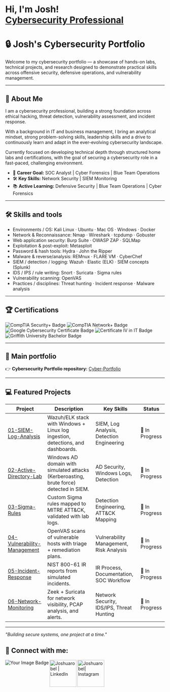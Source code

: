 <h1>Hi, I'm Josh! <br/><a href="https://www.linkedin.com/in/joshuarobel/">Cybersecurity Professional</a>

# 🔒 Josh's Cybersecurity Portfolio

Welcome to my cybersecurity portfolio — a showcase of hands-on labs, technical projects, and research designed to demonstrate practical skills across offensive security, defensive operations, and vulnerability management.

---

## 🧠 About Me
I am a cybersecurity professional, building a strong foundation across ethical hacking, threat detection, vulnerability assessment, and incident response.

With a background in IT and business management, I bring an analytical mindset, strong problem-solving skills, leadership skills and a drive to continuously learn and adapt in the ever-evolving cybersecurity landscape.

Currently focused on developing technical depth through structured home labs and certifications, with the goal of securing a cybersecurity role in a fast-paced, challenging environment.

- 🎯 **Career Goal:** SOC Analyst | Cyber Forensics | Blue Team Operations
- 🛠 **Key Skills:** Network Security | SIEM Monitoring
- 📚 **Active Learning:** Defensive Security | Blue Team Operations | Cyber Forensics

---

## 🛠 Skills and tools
- Environments / OS: Kali Linux · Ubuntu · Mac OS · Windows · Docker
- Network & Reconnaissance: Nmap · Wireshark · tcpdump · Gobuster
- Web application security: Burp Suite · OWASP ZAP · SQLMap
- Exploitation & post-exploit: Metasploit
- Password & hash tools: Hydra · John the Ripper
- Malware & reverse/analysis: REMnux · FLARE VM · CyberChef
- SIEM / detection / logging: Wazuh · Elastic (ELK) · SIEM concepts (Splunk)
- IDS / IPS / rule writing: Snort · Suricata · Sigma rules
- Vulnerability scanning: OpenVAS
- Practices / disciplines: Threat hunting · Incident response · Malware analysis

---

 ## 🏆 Certifications

<p align="left">
  <img src="https://img.shields.io/badge/CompTIA%20Security%2B-In%20Progress-red?logo=comptia&logoColor=white&style=for-the-badge" alt="CompTIA Security+ Badge"/>
  <img src="https://img.shields.io/badge/CompTIA%20Network%2B-Planned-blue?logo=comptia&logoColor=white&style=for-the-badge" alt="CompTIA Network+ Badge"/>
  <img src="https://img.shields.io/badge/Google%20Cybersecurity%20Certificate-Completed-brightgreen?logo=google&logoColor=white&style=for-the-badge" alt="Google Cybersecurity Certificate Badge"/>
  <img src="https://img.shields.io/badge/Certificate%20IV%20in%20IT-Completed-brightgreen?style=for-the-badge" alt="Certificate IV in IT Badge"/>
  <img src="https://img.shields.io/badge/Bachelor%20of%20Business%20(Griffith%20University)-Completed-brightgreen?logo=academia&logoColor=white&style=for-the-badge" alt="Griffith University Bachelor Badge"/>
</p>

---

## 🔗 Main portfolio
👉 **Cybersecurity Portfolio repository:** [Cyber-Portfolio](https://github.com/JoshuaRobel/Cyber-Portfolio)

---


## 💻 Featured Projects

| Project                                                      | Description                                                                             | Key Skills                                | Status         |
| ------------------------------------------------------------ | --------------------------------------------------------------------------------------- | ----------------------------------------- | -------------- |
| [01-SIEM-Log-Analysis](./01-SIEM-Log-Analysis)               | Wazuh/ELK stack with Windows + Linux log ingestion, detections, and dashboards.         | SIEM, Log Analysis, Detection Engineering | 🚧 In Progress |
| [02-Active-Directory-Lab](./02-Active-Directory-Lab)         | Windows AD domain with simulated attacks (Kerberoasting, brute force) detected in SIEM. | AD Security, Windows Logs, Detection      | 🚧 In Progress |
| [03-Sigma-Rules](./03-Sigma-Rules)                           | Custom Sigma rules mapped to MITRE ATT&CK, validated with lab logs.                     | Detection Engineering, ATT&CK Mapping     | 🚧 In Progress |
| [04-Vulnerability-Management](./04-Vulnerability-Management) | OpenVAS scans of vulnerable hosts with triage + remediation plans.                      | Vulnerability Management, Risk Analysis   | 🚧 In Progress |
| [05-Incident-Response](./05-Incident-Response)               | NIST 800-61 IR reports from simulated incidents.                                        | IR Process, Documentation, SOC Workflow   | 🚧 In Progress |
| [06-Network-Monitoring](./06-Network-Monitoring)             | Zeek + Suricata for network visibility, PCAP analysis, and alerts.                      | Network Security, IDS/IPS, Threat Hunting | 🚧 In Progress |




---

_"Building secure systems, one project at a time."_

<h2> 🤳 Connect with me:</h2>

[<img align="left" src="https://images.weserv.nl/?url=https://tryhackme-badges.s3.amazonaws.com/EasterBunnee.png&cb=1" alt="Your Image Badge" />][Github]
[<img align="left" alt="Joshuarobel | LinkedIn" width="85px" src="https://cdn.jsdelivr.net/npm/simple-icons@v3/icons/linkedin.svg" />][linkedin]
[<img align="left" alt="Joshuarobel| Instagram" width="85px" src="https://cdn.jsdelivr.net/npm/simple-icons@v3/icons/instagram.svg" />][instagram]

[Github]: https://tryhackme.com/p/EasterBunnee
[instagram]: https://www.instagram.com/joshuarobel/
[linkedin]: https://linkedin.com/in/joshuarobel

